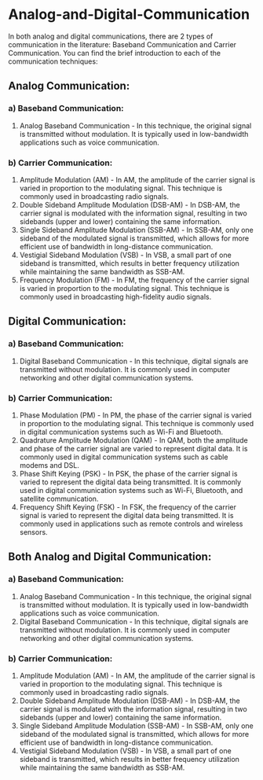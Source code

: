 # Analog-and-Digital-Communication
In both analog and digital communications, there are 2 types of communication in the literature: Baseband Communication and Carrier Communication. You can find the brief introduction to each of the communication techniques:
## Analog Communication:

### a) Baseband Communication:

1. Analog Baseband Communication - In this technique, the original signal is transmitted without modulation. It is typically used in low-bandwidth applications such as voice communication.
### b) Carrier Communication:

1. Amplitude Modulation (AM) - In AM, the amplitude of the carrier signal is varied in proportion to the modulating signal. This technique is commonly used in broadcasting radio signals.
2. Double Sideband Amplitude Modulation (DSB-AM) - In DSB-AM, the carrier signal is modulated with the information signal, resulting in two sidebands (upper and lower) containing the same information.
3. Single Sideband Amplitude Modulation (SSB-AM) - In SSB-AM, only one sideband of the modulated signal is transmitted, which allows for more efficient use of bandwidth in long-distance communication.
4. Vestigial Sideband Modulation (VSB) - In VSB, a small part of one sideband is transmitted, which results in better frequency utilization while maintaining the same bandwidth as SSB-AM.
5. Frequency Modulation (FM) - In FM, the frequency of the carrier signal is varied in proportion to the modulating signal. This technique is commonly used in broadcasting high-fidelity audio signals.
## Digital Communication:

### a) Baseband Communication:

1. Digital Baseband Communication - In this technique, digital signals are transmitted without modulation. It is commonly used in computer networking and other digital communication systems.
### b) Carrier Communication:

1. Phase Modulation (PM) - In PM, the phase of the carrier signal is varied in proportion to the modulating signal. This technique is commonly used in digital communication systems such as Wi-Fi and Bluetooth.
2. Quadrature Amplitude Modulation (QAM) - In QAM, both the amplitude and phase of the carrier signal are varied to represent digital data. It is commonly used in digital communication systems such as cable modems and DSL.
3. Phase Shift Keying (PSK) - In PSK, the phase of the carrier signal is varied to represent the digital data being transmitted. It is commonly used in digital communication systems such as Wi-Fi, Bluetooth, and satellite communication.
4. Frequency Shift Keying (FSK) - In FSK, the frequency of the carrier signal is varied to represent the digital data being transmitted. It is commonly used in applications such as remote controls and wireless sensors.
## Both Analog and Digital Communication:

### a) Baseband Communication:

1. Analog Baseband Communication - In this technique, the original signal is transmitted without modulation. It is typically used in low-bandwidth applications such as voice communication.
2. Digital Baseband Communication - In this technique, digital signals are transmitted without modulation. It is commonly used in computer networking and other digital communication systems.
### b) Carrier Communication:

1. Amplitude Modulation (AM) - In AM, the amplitude of the carrier signal is varied in proportion to the modulating signal. This technique is commonly used in broadcasting radio signals.
2. Double Sideband Amplitude Modulation (DSB-AM) - In DSB-AM, the carrier signal is modulated with the information signal, resulting in two sidebands (upper and lower) containing the same information.
3. Single Sideband Amplitude Modulation (SSB-AM) - In SSB-AM, only one sideband of the modulated signal is transmitted, which allows for more efficient use of bandwidth in long-distance communication.
4. Vestigial Sideband Modulation (VSB) - In VSB, a small part of one sideband is transmitted, which results in better frequency utilization while maintaining the same bandwidth as SSB-AM.
